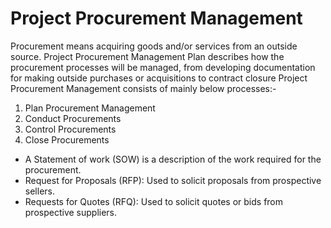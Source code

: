 # Project Procurement Management

Procurement means acquiring goods and/or services from an outside source. Project Procurement Management Plan describes how the procurement processes will be managed, from developing documentation for making outside purchases or acquisitions to contract closure
  Project Procurement Management consists of mainly below processes:-

1. Plan Procurement Management
1. Conduct Procurements
1. Control Procurements
1. Close Procurements

* A Statement of work (SOW) is a description of the work required for the procurement.
* Request for Proposals (RFP): Used to solicit proposals from prospective sellers.
* Requests for Quotes (RFQ): Used to solicit quotes or bids from prospective suppliers.





